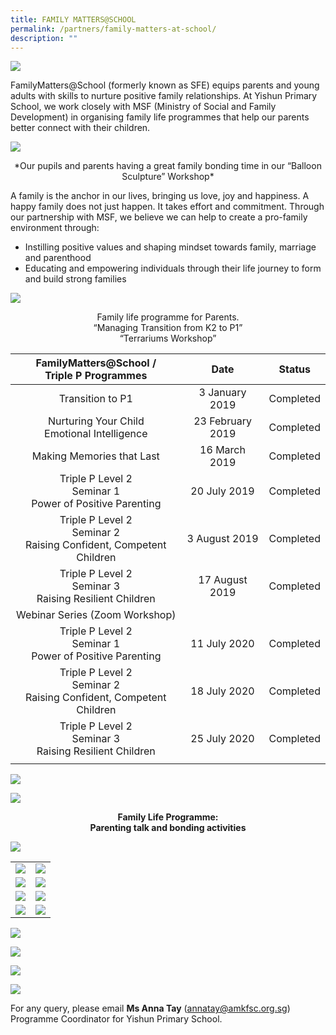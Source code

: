 ```yaml
---
title: FAMILY MATTERS@SCHOOL
permalink: /partners/family-matters-at-school/
description: ""
---
```

![](/images/Partners/FAMILY%20MATTERS@SCHOOL/MSF01.gif)

FamilyMatters@School (formerly known as SFE) equips parents and young adults with skills to nurture positive family relationships. At Yishun Primary School, we work closely with MSF (Ministry of Social and Family Development) in organising family life programmes that help our parents better connect with their children.

![](/images/Partners/FAMILY%20MATTERS@SCHOOL/family1.jpg)

<center>*Our pupils and parents having a great family bonding time in our “Balloon Sculpture” Workshop*</center>

A family is the anchor in our lives, bringing us love, joy and happiness. A happy family does not just happen. It takes effort and commitment. Through our partnership with MSF, we believe we can help to create a pro-family environment through:

* Instilling positive values and shaping mindset towards family, marriage and parenthood
* Educating and empowering individuals through their life journey to form and build strong families


![](/images/Partners/FAMILY%20MATTERS@SCHOOL/family2.jpg)

<center>Family life programme for Parents.<br>“Managing Transition from K2 to P1”<br>“Terrariums Workshop” </center>

| FamilyMatters@School /<br>Triple P Programmes | Date | Status |
| :--------: | :--------: | :--------: |
| Transition to P1 | 3 January 2019 | Completed |
| Nurturing Your Child<br>Emotional Intelligence | 23 February 2019 | Completed |
| Making Memories that Last | 16 March 2019 | Completed |
| Triple P Level 2<br>Seminar 1<br>Power of Positive Parenting | 20 July 2019 | Completed |
| Triple P Level 2<br>Seminar 2<br>Raising Confident, Competent Children | 3 August 2019 | Completed |
| Triple P Level 2<br>Seminar 3<br>Raising Resilient Children | 17 August 2019 | Completed |
| Webinar Series (Zoom Workshop) | | |
| Triple P Level 2<br>Seminar 1<br> Power of Positive Parenting | 11 July 2020 | Completed |
| Triple P Level 2<br>Seminar 2<br> Raising Confident, Competent Children | 18 July 2020 | Completed |
| Triple P Level 2<br>Seminar 3<br> Raising Resilient Children | 25 July 2020 | Completed |
| | |

![](/images/Partners/FAMILY%20MATTERS@SCHOOL/FMS_2012_1.jpg)

![](/images/Partners/FAMILY%20MATTERS@SCHOOL/FMS_2016_2.jpg)

<center><b>Family Life Programme:<br>Parenting talk and bonding activities</b></center>

![](/images/Partners/FAMILY%20MATTERS@SCHOOL/FLP.jpg)

|   |   |
|:-:|:-:|
|  ![](/images/Partners/FAMILY%20MATTERS@SCHOOL/Picture1_orto.png) |   ![](/images/Partners/FAMILY%20MATTERS@SCHOOL/Picture2_otro.png)   |
|  ![](/images/Partners/FAMILY%20MATTERS@SCHOOL/Picture3_orto.png)   | ![](/images/Partners/FAMILY%20MATTERS@SCHOOL/Picture4_orot.png)   |
|  ![](/images/Partners/FAMILY%20MATTERS@SCHOOL/Picture11_clay.png) | ![](/images/Partners/FAMILY%20MATTERS@SCHOOL/Picture12_clay.png)   |
|   ![](/images/Partners/FAMILY%20MATTERS@SCHOOL/Picture13_clay.png) |  ![](/images/Partners/FAMILY%20MATTERS@SCHOOL/Picture15_clay.png)  |

![](/images/Partners/FAMILY%20MATTERS@SCHOOL/pic1.jpg)

![](/images/Partners/FAMILY%20MATTERS@SCHOOL/pic2.jpg)

![](/images/Partners/FAMILY%20MATTERS@SCHOOL/pic3.jpg)

![](/images/Partners/FAMILY%20MATTERS@SCHOOL/pic4.jpg)

For any query, please email **Ms Anna Tay** ([annatay@amkfsc.org.sg](mailto:annatay@amkfsc.org.sg)) Programme Coordinator for Yishun Primary School.